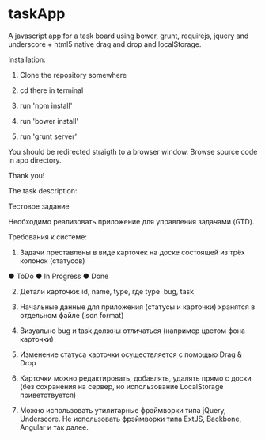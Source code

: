 taskApp
==========

A javascript app for a task board using bower, grunt, requirejs, jquery and underscore + html5 native drag and drop and localStorage.

Installation:

1. Clone the repository somewhere

2. cd there in terminal

3. run 'npm install'

4. run 'bower install'

5. run 'grunt server'

You should be redirected straigth to a browser window.
Browse source code in app directory.

Thank you!




The task description:

Тестовое задание

Необходимо реализовать приложение для управления задачами (GTD).

Требования к системе:

1) Задачи преставлены в виде карточек на доске состоящей из трёх колонок (статусов) 

● ToDo ● In Progress ● Done

2) Детали карточки: id, name, type, где type ­ bug, task

3) Начальные данные для приложения (статусы и карточки) хранятся в отдельном файле (json format)

4) Визуально bug и task должны отличаться (например цветом фона карточки)

5) Изменение статуса карточки осуществляется с помощью Drag & Drop

6) Карточки можно редактировать, добавлять, удалять прямо с доски (без сохранения на сервер, но использование LocalStorage приветствуется)

7) Можно использовать утилитарные фрэймворки типа jQuery, Underscore. Не использовать фрэймворки типа ExtJS, Backbone, Angular и так далее.
